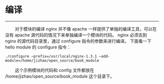 # 编译
***

&emsp;&emsp;
对于模块的编译 nginx 并不像 apache 一样提供了单独的编译工具，可以在没有 apache 源代码的情况下来单独编译一个模块的代码。
nginx 必须去到 nginx 的源代码目录里，通过 configure 指令的参数来进行编译。
下面看一下 hello module 的 configure 指令：

    ./configure –prefix=/usr/local/nginx-1.3.1 –add-module=/home/jizhao/open_source/book_module

&emsp;&emsp;
这个示例模块的代码和 config 文件都放在 /home/jizhao/open_source/book_module 这个目录下。